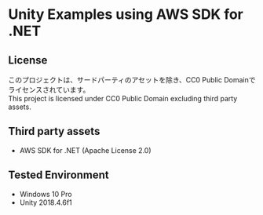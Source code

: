 # Unity Examples using AWS SDK for .NET

## License
このプロジェクトは、サードパーティのアセットを除き、CC0 Public Domainでライセンスされています。  
This project is licensed under CC0 Public Domain excluding third party assets.

## Third party assets
- AWS SDK for .NET (Apache License 2.0)

## Tested Environment
- Windows 10 Pro
- Unity 2018.4.6f1
